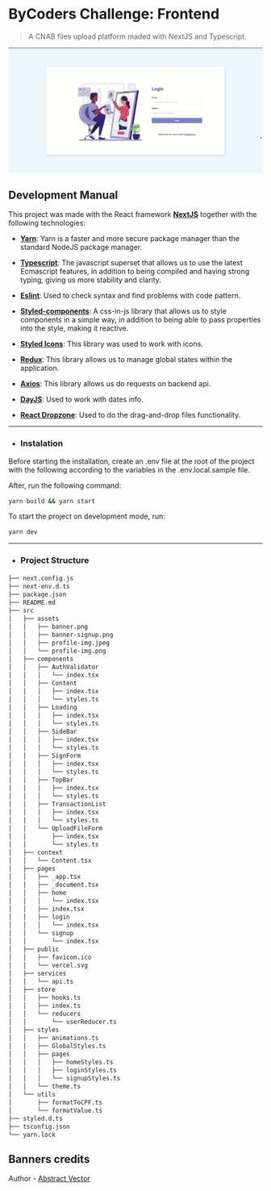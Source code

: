 # ByCoders Challenge: Frontend
> A CNAB files upload platform maded with NextJS and Typescript.

<img src="./src/assets/screenshot.gif">

## Development Manual

This project was made with the React framework <b>[NextJS](https://nextjs.org/)</b> together with the following technologies:

- <b>[Yarn](https://yarnpkg.com/)</b>: Yarn is a faster and more secure package manager than the standard NodeJS package manager.

- <b>[Typescript](https://www.typescriptlang.org/)</b>: The javascript superset that allows us to use the latest Ecmascript features, in addition to being compiled and having strong typing, giving us more stability and clarity.

- <b>[Eslint](https://eslint.org/)</b>: Used to check syntax and find problems with code pattern.

- <b>[Styled-components](https://styled-components.com/)</b>: A css-in-js library that allows us to style components in a simple way, in addition to being able to pass properties into the style, making it reactive.

- <b>[Styled Icons](https://styled-icons.js.org/)</b>: This library was used to work with icons.

- <b>[Redux](https://redux.js.org/)</b>: This library allows us to manage global states within the application.

- <b>[Axios](https://github.com/axios/axios)</b>: This library allows us do requests on backend api.

- <b>[DayJS](https://day.js.org/)</b>: Used to work with dates info.

- <b>[React Dropzone](https://react-dropzone.js.org/)</b>: Used to do the drag-and-drop files functionality.

---

* ### Instalation

Before starting the installation, create an .env file at the root of the project with the following according to the variables in the .env.local.sample file.

After, run the following command:

```sh
yarn build && yarn start
```

To start the project on development mode, run:

```sh
yarn dev
```

---

* ### Project Structure

```
├── next.config.js
├── next-env.d.ts
├── package.json
├── README.md
├── src
│   ├── assets
│   │   ├── banner.png
│   │   ├── banner-signup.png
│   │   ├── profile-img.jpeg
│   │   └── profile-img.png
│   ├── components
│   │   ├── AuthValidator
│   │   │   └── index.tsx
│   │   ├── Content
│   │   │   ├── index.tsx
│   │   │   └── styles.ts
│   │   ├── Loading
│   │   │   ├── index.tsx
│   │   │   └── styles.ts
│   │   ├── SideBar
│   │   │   ├── index.tsx
│   │   │   └── styles.ts
│   │   ├── SignForm
│   │   │   ├── index.tsx
│   │   │   └── styles.ts
│   │   ├── TopBar
│   │   │   ├── index.tsx
│   │   │   └── styles.ts
│   │   ├── TransactionList
│   │   │   ├── index.tsx
│   │   │   └── styles.ts
│   │   └── UploadFileForm
│   │       ├── index.tsx
│   │       └── styles.ts
│   ├── context
│   │   └── Content.tsx
│   ├── pages
│   │   ├── _app.tsx
│   │   ├── _document.tsx
│   │   ├── home
│   │   │   └── index.tsx
│   │   ├── index.tsx
│   │   ├── login
│   │   │   └── index.tsx
│   │   └── signup
│   │       └── index.tsx
│   ├── public
│   │   ├── favicon.ico
│   │   └── vercel.svg
│   ├── services
│   │   └── api.ts
│   ├── store
│   │   ├── hooks.ts
│   │   ├── index.ts
│   │   └── reducers
│   │       └── userReducer.ts
│   ├── styles
│   │   ├── animations.ts
│   │   ├── GlobalStyles.ts
│   │   ├── pages
│   │   │   ├── homeStyles.ts
│   │   │   ├── loginStyles.ts
│   │   │   └── signupStyles.ts
│   │   └── theme.ts
│   └── utils
│       ├── formatToCPF.ts
│       └── formatValue.ts
├── styled.d.ts
├── tsconfig.json
└── yarn.lock
```

## Banners credits

Author - [Abstract Vector](https://www.freepik.com/vectors/abstract)
